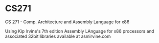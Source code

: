 # CS271
CS 271 - Comp. Architecture and Assembly Language for x86

Using Kip Irvine's 7th edition Assembly LAnguage for x86 processors and associated 32bit libraries available at asmirvine.com
